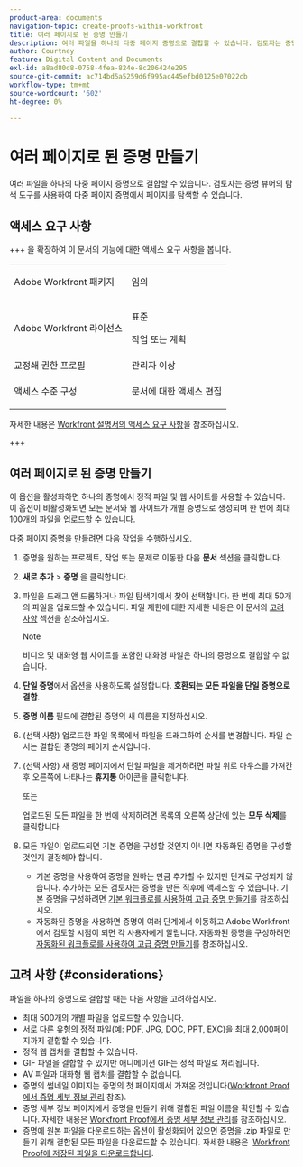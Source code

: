 ```yaml
---
product-area: documents
navigation-topic: create-proofs-within-workfront
title: 여러 페이지로 된 증명 만들기
description: 여러 파일을 하나의 다중 페이지 증명으로 결합할 수 있습니다. 검토자는 증명 뷰어의 탐색 도구를 사용하여 다중 페이지 증명에서 페이지를 탐색할 수 있습니다.
author: Courtney
feature: Digital Content and Documents
exl-id: a8ad80d8-0758-4fea-824e-8c206424e295
source-git-commit: ac714bd5a5259d6f995ac445efbd0125e07022cb
workflow-type: tm+mt
source-wordcount: '602'
ht-degree: 0%

---
```


# 여러 페이지로 된 증명 만들기

여러 파일을 하나의 다중 페이지 증명으로 결합할 수 있습니다. 검토자는 증명 뷰어의 탐색 도구를 사용하여 다중 페이지 증명에서 페이지를 탐색할 수 있습니다.

## 액세스 요구 사항

+++ 을 확장하여 이 문서의 기능에 대한 액세스 요구 사항을 봅니다.

<table style="table-layout:auto"> 
 <col> 
 <col> 
 <tbody> 
  <tr> 
   <td role="rowheader">Adobe Workfront 패키지</td> 
   <td> <p>임의</p> </td> 
  </tr> 
  <tr> 
   <td role="rowheader">Adobe Workfront 라이선스</td> 
   <td>
   <p>표준</p>
    <p>작업 또는 계획</p> </td> 
  </tr> 
  <tr> 
   <td role="rowheader">교정쇄 권한 프로필 </td> 
   <td>관리자 이상</td> 
  </tr> 
  <tr> 
   <td role="rowheader">액세스 수준 구성</td> 
   <td> <p>문서에 대한 액세스 편집</p> </td> 
  </tr> 
 </tbody> 
</table>

자세한 내용은 [Workfront 설명서의 액세스 요구 사항](/help/quicksilver/administration-and-setup/add-users/access-levels-and-object-permissions/access-level-requirements-in-documentation.md)을 참조하십시오.

+++

## 여러 페이지로 된 증명 만들기

이 옵션을 활성화하면 하나의 증명에서 정적 파일 및 웹 사이트를 사용할 수 있습니다. 이 옵션이 비활성화되면 모든 문서와 웹 사이트가 개별 증명으로 생성되며 한 번에 최대 100개의 파일을 업로드할 수 있습니다.

다중 페이지 증명을 만들려면 다음 작업을 수행하십시오.

1. 증명을 원하는 프로젝트, 작업 또는 문제로 이동한 다음 **문서** 섹션을 클릭합니다.
1. **새로 추가** > **증명** 을 클릭합니다.
1. 파일을 드래그 앤 드롭하거나 파일 탐색기에서 찾아 선택합니다. 한 번에 최대 50개의 파일을 업로드할 수 있습니다. 파일 제한에 대한 자세한 내용은 이 문서의 [고려 사항](#considerations) 섹션을 참조하십시오.

   >[!NOTE]
   >
   >비디오 및 대화형 웹 사이트를 포함한 대화형 파일은 하나의 증명으로 결합할 수 없습니다.

1. **단일 증명**&#x200B;에서 옵션을 사용하도록 설정합니다. **호환되는 모든 파일을 단일 증명으로 결합**.
1. **증명 이름** 필드에 결합된 증명의 새 이름을 지정하십시오.
1. (선택 사항) 업로드한 파일 목록에서 파일을 드래그하여 순서를 변경합니다. 파일 순서는 결합된 증명의 페이지 순서입니다.
1. (선택 사항) 새 증명 페이지에서 단일 파일을 제거하려면 파일 위로 마우스를 가져간 후 오른쪽에 나타나는 **휴지통** 아이콘을 클릭합니다.

   또는

   업로드된 모든 파일을 한 번에 삭제하려면 목록의 오른쪽 상단에 있는 **모두 삭제**&#x200B;를 클릭합니다.

1. 모든 파일이 업로드되면 기본 증명을 구성할 것인지 아니면 자동화된 증명을 구성할 것인지 결정해야 합니다.

   * 기본 증명을 사용하여 증명을 원하는 만큼 추가할 수 있지만 단계로 구성되지 않습니다. 추가하는 모든 검토자는 증명을 만든 직후에 액세스할 수 있습니다. 기본 증명을 구성하려면 [기본 워크플로를 사용하여 고급 증명 만들기](../../../review-and-approve-work/proofing/creating-proofs-within-workfront/configure-basic-proof-workflow.md)를 참조하십시오.
   * 자동화된 증명을 사용하면 증명이 여러 단계에서 이동하고 Adobe Workfront에서 검토할 시점이 되면 각 사용자에게 알립니다. 자동화된 증명을 구성하려면 [자동화된 워크플로를 사용하여 고급 증명 만들기](../../../review-and-approve-work/proofing/creating-proofs-within-workfront/create-automated-proof-workflow.md)를 참조하십시오.

## 고려 사항 {#considerations}

파일을 하나의 증명으로 결합할 때는 다음 사항을 고려하십시오.

* 최대 500개의 개별 파일을 업로드할 수 있습니다.
* 서로 다른 유형의 정적 파일(예: PDF, JPG, DOC, PPT, EXC)을 최대 2,000페이지까지 결합할 수 있습니다.
* 정적 웹 캡처를 결합할 수 있습니다.
* GIF 파일을 결합할 수 있지만 애니메이션 GIF는 정적 파일로 처리됩니다.
* AV 파일과 대화형 웹 캡처를 결합할 수 없습니다.
* 증명의 썸네일 이미지는 증명의 첫 페이지에서 가져온 것입니다([Workfront Proof에서 증명 세부 정보 관리](../../../workfront-proof/wp-work-proofsfiles/manage-your-work/manage-proof-details.md) 참조).
* 증명 세부 정보 페이지에서 증명을 만들기 위해 결합된 파일 이름을 확인할 수 있습니다. 자세한 내용은 [Workfront Proof에서 증명 세부 정보 관리](../../../workfront-proof/wp-work-proofsfiles/manage-your-work/manage-proof-details.md)를 참조하십시오.
* 증명에 원본 파일을 다운로드하는 옵션이 활성화되어 있으면 증명을 .zip 파일로 만들기 위해 결합된 모든 파일을 다운로드할 수 있습니다. 자세한 내용은  [Workfront Proof에 저장된 파일을 다운로드합니다](../../../workfront-proof/wp-work-proofsfiles/manage-your-work/download-files-stored.md).
